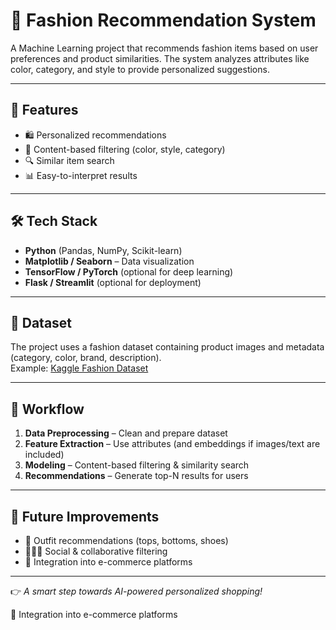 # 👗 Fashion Recommendation System  

A Machine Learning project that recommends fashion items based on user preferences and product similarities. The system analyzes attributes like color, category, and style to provide personalized suggestions.  

---

## 📌 Features  
- 🛍️ Personalized recommendations  
- 🎨 Content-based filtering (color, style, category)  
- 🔍 Similar item search  
- 📊 Easy-to-interpret results  

---

## 🛠 Tech Stack  
- **Python** (Pandas, NumPy, Scikit-learn)  
- **Matplotlib / Seaborn** – Data visualization  
- **TensorFlow / PyTorch** (optional for deep learning)  
- **Flask / Streamlit** (optional for deployment)  

---

## 📂 Dataset  
The project uses a fashion dataset containing product images and metadata (category, color, brand, description).  
Example: [Kaggle Fashion Dataset](https://www.kaggle.com/)  

---

## 🚀 Workflow  
1. **Data Preprocessing** – Clean and prepare dataset  
2. **Feature Extraction** – Use attributes (and embeddings if images/text are included)  
3. **Modeling** – Content-based filtering & similarity search  
4. **Recommendations** – Generate top-N results for users  

---

## 🌟 Future Improvements  
- 👕 Outfit recommendations (tops, bottoms, shoes)  
- 🧑‍🤝‍🧑 Social & collaborative filtering  
- 📱 Integration into e-commerce platforms  

---

👉 *A smart step towards AI-powered personalized shopping!*  

📱 Integration into e-commerce platforms
